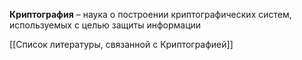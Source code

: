 **Криптография** – наука о построении криптографических систем, используемых с целью защиты информации

[[Список литературы, связанной с Криптографией]]

